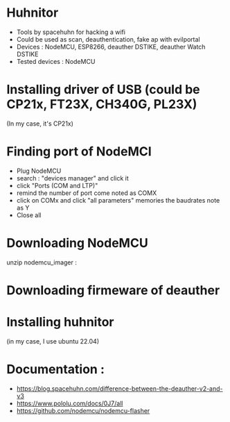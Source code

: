 # Huhnitor
* Tools by spacehuhn for hacking a wifi
* Could be used as scan, deauthentication, fake ap with evilportal
* Devices : NodeMCU, ESP8266, deauther DSTIKE, deauther Watch DSTIKE
* Tested devices : NodeMCU
# Installing driver of USB (could be CP21x, FT23X, CH340G, PL23X)
(In my case, it's CP21x)

# Finding port of NodeMCI
* Plug NodeMCU
* search : "devices manager" and click it
* click "Ports (COM and LTP)"
* remind the number of port come noted as COMX
* click on COMx and click "all parameters" memories the baudrates note as Y 
* Close all
# Downloading  NodeMCU
unzip nodemcu_imager :

# Downloading firmeware of deauther


# Installing huhnitor
(in my case, I use ubuntu 22.04)



# Documentation : 
* https://blog.spacehuhn.com/difference-between-the-deauther-v2-and-v3
* https://www.pololu.com/docs/0J7/all
* https://github.com/nodemcu/nodemcu-flasher
